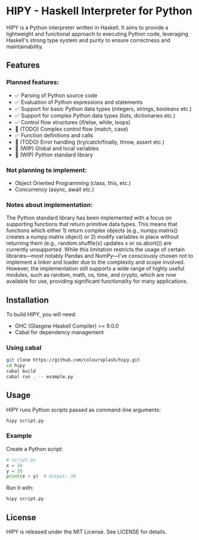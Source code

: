 # HIPY - Haskell Interpreter for Python

HIPY is a Python interpreter written in Haskell. It aims to provide a lightweight and functional approach to executing Python code, leveraging Haskell's strong type system and purity to ensure correctness and maintainability.

## Features

### Planned features:

- ✅ Parsing of Python source code
- ✅ Evaluation of Python expressions and statements
- ✅ Support for basic Python data types (integers, strings, booleans etc.)
- ✅ Support for complex Python data types (lists, dictionaries etc.)
- ✅ Control flow structures (if/else, while, loops)
- 🚧 (TODO) Complex control flow (match, case)
- ✅ Function definitions and calls
- 🚧 (TODO) Error handling (try/catch/finally, throw, assert etc.)
- 🚧 (WIP) Global and local variables
- 🚧 (WIP) Python standard library

### Not planning to implement:

- Object Oriented Programming (class, this, etc.)
- Concurrency (async, await etc.)

### Notes about implementation:

The Python standard library has been implemented with a focus on supporting functions that return primitive data types. This means that functions which either 1) return complex objects (e.g., numpy.matrix() creates a numpy.matrix object) or 2) modify variables in place without returning them (e.g., random.shuffle(x) updates x or os.abort()) are currently unsupported. While this limitation restricts the usage of certain libraries—most notably Pandas and NumPy—I’ve consciously chosen not to implement a linker and loader due to the complexity and scope involved. However, the implementation still supports a wide range of highly useful modules, such as random, math, os, time, and crypto, which are now available for use, providing significant functionality for many applications.

## Installation

To build HIPY, you will need:

- GHC (Glasgow Haskell Compiler) >= 9.0.0  
- Cabal for dependency management  

### Using cabal

```sh
git clone https://github.com/coloursplash/hipy.git
cd hipy
cabal build
cabal run . -- example.py
```

## Usage
HIPY runs Python scripts passed as command-line arguments:

```sh
hipy script.py
```

### Example
Create a Python script:

```python
# script.py
x = 10
y = 20
print(x + y)  # Output: 30
```

Run it with:

```python
hipy script.py
```

## License
HIPY is released under the MIT License. See LICENSE for details.